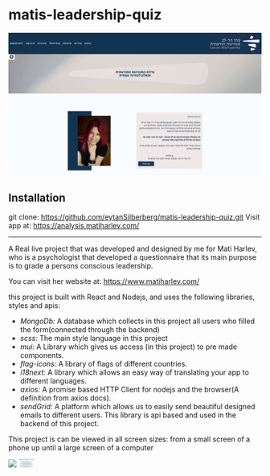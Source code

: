 
# matis-leadership-quiz

![AppImg](./readmeAssets/imgs/app.png)

## Installation
git clone: https://github.com/eytanSilberberg/matis-leadership-quiz.git
Visit app at: https://analysis.matiharlev.com/
<hr/>

A Real live project that was developed and designed by me for Mati Harlev, who is a psychologist that developed a questionnaire that its main purpose is to grade a persons conscious leadership.

You can visit her website at: https://www.matiharlev.com/

this project is built with React and Nodejs, and uses the following libraries, styles and apis: <br/>

- *MongoDb:* A database which collects in this project  all users who filled the form(connected through the backend)
- *scss:* The main style language in this project
- *mui:* A  Library which gives us access (in this project) to pre made components.
- *flag-icons:* A library of flags of different countries.
- *i18next:* A library which allows an easy way of translating your app to different languages.
- *axios:*  A promise based HTTP Client for nodejs and the browser(A definition from axios docs).
- *sendGrid:* A platform which allows us to easily send beautiful designed emails to different users. This library is api based and used in the backend of this project.

This project is can be viewed in all screen sizes: from a small screen of a phone up until a large screen of a computer

<p float='left'>
<img src='/readmeAssets/imgs/intro-resizing.gif' width="30"/>
<img src='/readmeAssets/imgs/questionnaire-resizing.gif' width="30"/>
</p>















